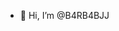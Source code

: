 - 👋 Hi, I’m @B4RB4BJJ


<!---
B4RB4BJJ/B4RB4BJJ is a ✨ special ✨ repository because its `README.md` (this file) appears on your GitHub profile.
You can click the Preview link to take a look at your changes.
--->
